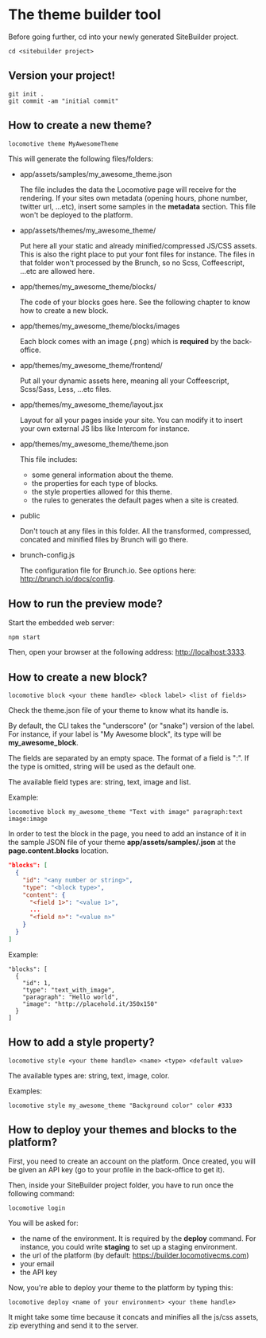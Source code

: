 # The theme builder tool

Before going further, cd into your newly generated SiteBuilder project.

  `cd <sitebuilder project>`

## Version your project!

  ```
  git init .
  git commit -am "initial commit"
  ```

## How to create a new theme?

  `locomotive theme MyAwesomeTheme`

This will generate the following files/folders:

  - app/assets/samples/my_awesome_theme.json

    The file includes the data the Locomotive page will receive for the rendering.
    If your sites own metadata (opening hours, phone number, twitter url, ...etc), insert some samples in the **metadata** section.
    This file won't be deployed to the platform.

  - app/assets/themes/my_awesome_theme/

    Put here all your static and already minified/compressed JS/CSS assets.
    This is also the right place to put your font files for instance.
    The files in that folder won't processed by the Brunch, so no Scss, Coffeescript, ...etc are allowed here.

  - app/themes/my_awesome_theme/blocks/

    The code of your blocks goes here. See the following chapter to know how to
    create a new block.

  - app/themes/my_awesome_theme/blocks/images

    Each block comes with an image (.png) which is **required** by the back-office.

  - app/themes/my_awesome_theme/frontend/

    Put all your dynamic assets here, meaning all your Coffeescript, Scss/Sass, Less, ...etc files.

  - app/themes/my_awesome_theme/layout.jsx

    Layout for all your pages inside your site. You can modify it to insert your
    own external JS libs like Intercom for instance.

  - app/themes/my_awesome_theme/theme.json

    This file includes:
      - some general information about the theme.
      - the properties for each type of blocks.
      - the style properties allowed for this theme.
      - the rules to generates the default pages when a site is created.

  - public

    Don't touch at any files in this folder. All the transformed, compressed, concated and minified files by Brunch will go there.

  - brunch-config.js

    The configuration file for Brunch.io. See options here: http://brunch.io/docs/config.

## How to run the preview mode?

Start the embedded web server:

```
npm start
```

Then, open your browser at the following address: [http://localhost:3333](http://localhost:3333).

## How to create a new block?

```
locomotive block <your theme handle> <block label> <list of fields>
```

Check the theme.json file of your theme to know what its handle is.

By default, the CLI takes the "underscore" (or "snake") version of the label. For instance, if your label is "My Awesome block", its type will be **my_awesome_block**.

The fields are separated by an empty space. The format of a field is "<name>:<type>". If the type is omitted, string will be used as the default one.

The available field types are: string, text, image and list.

Example:

```
locomotive block my_awesome_theme "Text with image" paragraph:text image:image
```

In order to test the block in the page, you need to add an instance of it in the sample JSON file of your theme **app/assets/samples/<your theme handle>.json** at the **page.content.blocks** location.

```JSON
"blocks": [
  {
    "id": "<any number or string>",
    "type": "<block type>",
    "content": {
      "<field 1>": "<value 1>",
      ...
      "<field n>": "<value n>"
    }
  }
]
```

Example:

```
"blocks": [
  {
    "id": 1,
    "type": "text_with_image",
    "paragraph": "Hello world",
    "image": "http://placehold.it/350x150"
  }
]
```

## How to add a style property?

```
locomotive style <your theme handle> <name> <type> <default value>
```

The available types are: string, text, image, color.

Examples:

```
locomotive style my_awesome_theme "Background color" color #333
```

## How to deploy your themes and blocks to the platform?

First, you need to create an account on the platform. Once created, you will be given an API key (go to your profile in the back-office to get it).

Then, inside your SiteBuilder project folder, you have to run once the following command:

  `locomotive login`

You will be asked for:
  - the name of the environment. It is required by the **deploy** command. For instance, you could write **staging** to set up a staging environment.
  - the url of the platform (by default: https://builder.locomotivecms.com)
  - your email
  - the API key

Now, you're able to deploy your theme to the platform by typing this:

  `locomotive deploy <name of your environment> <your theme handle>`

It might take some time because it concats and minifies all the js/css assets, zip everything and send it to the server.


